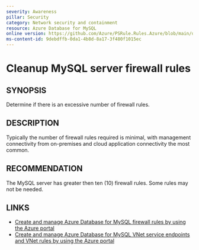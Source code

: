 ```yaml
---
severity: Awareness
pillar: Security
category: Network security and containment
resource: Azure Database for MySQL
online version: https://github.com/Azure/PSRule.Rules.Azure/blob/main/docs/en/rules/Azure.MySQL.FirewallRuleCount.md
ms-content-id: 9debdffb-0da1-4b8d-8a17-3f480f1015ec
---
```


# Cleanup MySQL server firewall rules

## SYNOPSIS

Determine if there is an excessive number of firewall rules.

## DESCRIPTION

Typically the number of firewall rules required is minimal, with management connectivity from on-premises and cloud application connectivity the most common.

## RECOMMENDATION

The MySQL server has greater then ten (10) firewall rules.
Some rules may not be needed.

## LINKS

- [Create and manage Azure Database for MySQL firewall rules by using the Azure portal](https://docs.microsoft.com/azure/mysql/howto-manage-firewall-using-portal)
- [Create and manage Azure Database for MySQL VNet service endpoints and VNet rules by using the Azure portal](https://docs.microsoft.com/azure/mysql/howto-manage-vnet-using-portal)
